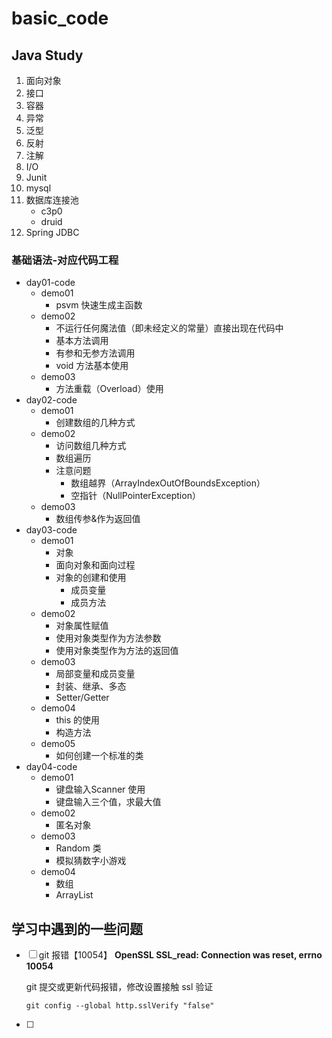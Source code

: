 # basic_code
## Java Study

1. 面向对象
2. 接口
3. 容器
4. 异常
5. 泛型
6. 反射
7. 注解
8. I/O
9. Junit
10. mysql
11. 数据库连接池
    - c3p0
    - druid
12. Spring JDBC

### 基础语法-对应代码工程

- day01-code
  - demo01
    - psvm 快速生成主函数
  - demo02
    - 不运行任何魔法值（即未经定义的常量）直接出现在代码中
    - 基本方法调用
    - 有参和无参方法调用
    - void 方法基本使用
  - demo03
    - 方法重载（Overload）使用
- day02-code
  - demo01
    - 创建数组的几种方式
  - demo02
    - 访问数组几种方式
    - 数组遍历
    - 注意问题
      - 数组越界（ArrayIndexOutOfBoundsException）
      - 空指针（NullPointerException）
  - demo03
    - 数组传参&作为返回值
- day03-code
  - demo01
    - 对象
    - 面向对象和面向过程
    - 对象的创建和使用
      - 成员变量
      - 成员方法
  - demo02
    - 对象属性赋值
    - 使用对象类型作为方法参数
    - 使用对象类型作为方法的返回值
  - demo03
    - 局部变量和成员变量
    - 封装、继承、多态
    - Setter/Getter
  - demo04
    - this 的使用
    - 构造方法
  - demo05
    - 如何创建一个标准的类
- day04-code
  - demo01
    - 键盘输入Scanner 使用
    - 键盘输入三个值，求最大值
  - demo02
    - 匿名对象
  - demo03
    - Random 类
    - 模拟猜数字小游戏
  - demo04
    - 数组
    - ArrayList

## 学习中遇到的一些问题

- [ ] git 报错【10054】 **OpenSSL SSL_read: Connection was reset, errno 10054**

  git 提交或更新代码报错，修改设置接触 ssl 验证

  ```shell
  git config --global http.sslVerify "false"
  ```

- [ ] 
